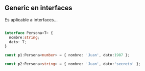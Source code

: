 ## Generic en interfaces

Es aplicable a interfaces...

```typescript

interface Persona<T> {
  nombre:string;
  dato: T;
}

const p1:Persona<number> = { nombre: 'Juan', dato:1987 };

const p2:Persona<string> = { nombre: 'Juan', dato:'secreto' };
```
